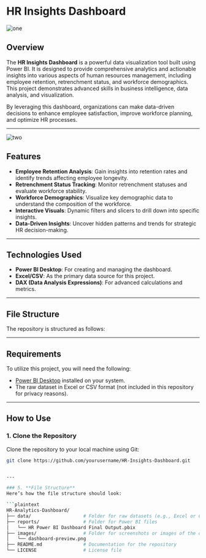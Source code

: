 # HR Insights Dashboard

![one](https://github.com/user-attachments/assets/60f49b19-aeff-4d32-bde4-312aaa771ea2)

## Overview
The **HR Insights Dashboard** is a powerful data visualization tool built using Power BI. It is designed to provide comprehensive analytics and actionable insights into various aspects of human resources management, including employee retention, retrenchment status, and workforce demographics. This project demonstrates advanced skills in business intelligence, data analysis, and visualization.

By leveraging this dashboard, organizations can make data-driven decisions to enhance employee satisfaction, improve workforce planning, and optimize HR processes.

---
![two](https://github.com/user-attachments/assets/72eb93ba-be45-4516-80d6-918cf2a89987)

## Features
- **Employee Retention Analysis**: Gain insights into retention rates and identify trends affecting employee longevity.
- **Retrenchment Status Tracking**: Monitor retrenchment statuses and evaluate workforce stability.
- **Workforce Demographics**: Visualize key demographic data to understand the composition of the workforce.
- **Interactive Visuals**: Dynamic filters and slicers to drill down into specific insights.
- **Data-Driven Insights**: Uncover hidden patterns and trends for strategic HR decision-making.

---

## Technologies Used
- **Power BI Desktop**: For creating and managing the dashboard.
- **Excel/CSV**: As the primary data source for this project.
- **DAX (Data Analysis Expressions)**: For advanced calculations and metrics.

---

## File Structure
The repository is structured as follows:


---

## Requirements
To utilize this project, you will need the following:
- [Power BI Desktop](https://powerbi.microsoft.com/desktop/) installed on your system.
- The raw dataset in Excel or CSV format (not included in this repository for privacy reasons).

---

## How to Use
### 1. Clone the Repository
Clone the repository to your local machine using Git:
```bash
git clone https://github.com/yourusername/HR-Insights-Dashboard.git


---

### 5. **File Structure**
Here’s how the file structure should look:

```plaintext
HR-Analytics-Dashboard/
├── data/                   # Folder for raw datasets (e.g., Excel or CSV files)
├── reports/                # Folder for Power BI files
│   └── HR Power BI Dashboard Final Output.pbix
├── images/                 # Folder for screenshots or images of the dashboard
│   └── dashboard-preview.png
├── README.md               # Documentation for the repository
└── LICENSE                 # License file
